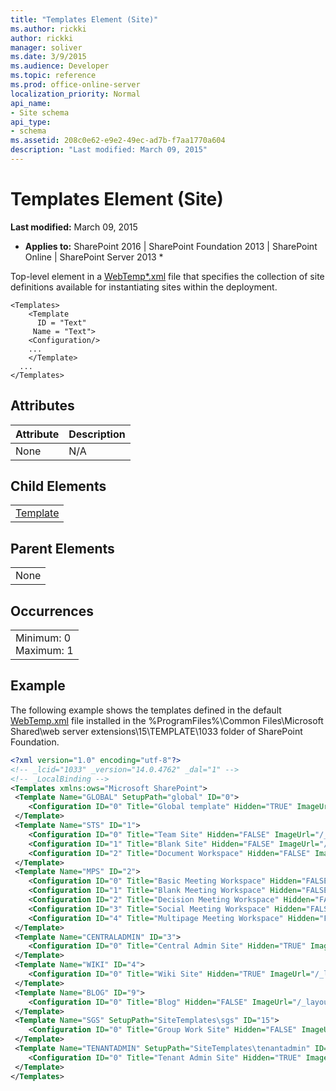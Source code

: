```yaml
---
title: "Templates Element (Site)"
ms.author: rickki
author: rickki
manager: soliver
ms.date: 3/9/2015
ms.audience: Developer
ms.topic: reference
ms.prod: office-online-server
localization_priority: Normal
api_name:
- Site schema
api_type:
- schema
ms.assetid: 208c0e62-e9e2-49ec-ad7b-f7aa1770a604
description: "Last modified: March 09, 2015"
---
```


# Templates Element (Site)

 **Last modified:** March 09, 2015 
  
 * **Applies to:** SharePoint 2016 | SharePoint Foundation 2013 | SharePoint Online | SharePoint Server 2013 * 
  
Top-level element in a [WebTemp\*.xml](http://msdn.microsoft.com/library/199bbb65-d12f-475d-b157-31a1bffe84c8%28Office.15%29.aspx) file that specifies the collection of site definitions available for instantiating sites within the deployment. 
  
```
<Templates>
    <Template
      ID = "Text"
     Name = "Text">
    <Configuration/>
    ...
    </Template>
  ...
</Templates>
```

## Attributes

|**Attribute**|**Description**|
|:-----|:-----|
|None  <br/> |N/A  <br/> |
   
## Child Elements

||
|:-----|
|[Template](template-element-site.md)|
   
## Parent Elements

||
|:-----|
|None |
   
## Occurrences

||
|:-----|
|Minimum: 0  <br/> Maximum: 1  <br/> |
   
## Example

The following example shows the templates defined in the default [WebTemp.xml](http://msdn.microsoft.com/library/199bbb65-d12f-475d-b157-31a1bffe84c8%28Office.15%29.aspx) file installed in the %ProgramFiles%\Common Files\Microsoft Shared\web server extensions\15\TEMPLATE\1033 folder of SharePoint Foundation. 
  
```XML
<?xml version="1.0" encoding="utf-8"?>
<!-- _lcid="1033" _version="14.0.4762" _dal="1" -->
<!-- _LocalBinding -->
<Templates xmlns:ows="Microsoft SharePoint">
 <Template Name="GLOBAL" SetupPath="global" ID="0">
    <Configuration ID="0" Title="Global template" Hidden="TRUE" ImageUrl="" Description="This template is used for initializing a new site." >   </Configuration>
 </Template>
 <Template Name="STS" ID="1">
    <Configuration ID="0" Title="Team Site" Hidden="FALSE" ImageUrl="/_layouts/images/stts.png" Description="A site for teams to quickly organize, author, and share information. It provides a document library, and lists for managing announcements, calendar items, tasks, and discussions." DisplayCategory="Collaboration" >    </Configuration>
    <Configuration ID="1" Title="Blank Site" Hidden="FALSE" ImageUrl="/_layouts/images/stbs.png" Description="A blank site for you to customize based on your requirements." DisplayCategory="Collaboration" AllowGlobalFeatureAssociations="False" >    </Configuration>
    <Configuration ID="2" Title="Document Workspace" Hidden="FALSE" ImageUrl="/_layouts/images/stdw.png" Description="A site for colleagues to work together on a document. It provides a document library for storing the primary document and supporting files, a tasks list for assigning to-do items, and a links list for resources related to the document." DisplayCategory="Collaboration" >    </Configuration>
 </Template>
 <Template Name="MPS" ID="2">
    <Configuration ID="0" Title="Basic Meeting Workspace" Hidden="FALSE" ImageUrl="/_layouts/images/stmw.png" Description="A site to plan, organize, and capture the results of a meeting. It provides lists for managing the agenda, meeting attendees, and documents." DisplayCategory="Meetings" SupportsMultilingualUI="FALSE" >    </Configuration>
    <Configuration ID="1" Title="Blank Meeting Workspace" Hidden="FALSE" ImageUrl="/_layouts/images/stbm.png" Description="A blank meeting site for you to customize based on your requirements." DisplayCategory="Meetings" SupportsMultilingualUI="FALSE" >    </Configuration>
    <Configuration ID="2" Title="Decision Meeting Workspace" Hidden="FALSE" ImageUrl="/_layouts/images/stdm.png" Description="A site for meetings that track status or make decisions. It provides lists for creating tasks, storing documents, and recording decisions." DisplayCategory="Meetings" SupportsMultilingualUI="FALSE" >    </Configuration>
    <Configuration ID="3" Title="Social Meeting Workspace" Hidden="FALSE" ImageUrl="/_layouts/images/stsm.png" Description="A site to plan social occasions. It provides lists for tracking attendees, providing directions, and storing pictures of the event." DisplayCategory="Meetings" SupportsMultilingualUI="FALSE" >    </Configuration>
    <Configuration ID="4" Title="Multipage Meeting Workspace" Hidden="FALSE" ImageUrl="/_layouts/images/stmm.png" Description="A site to plan, organize, and capture the results of a meeting. It provides lists for managing the agenda and meeting attendees in addition to two blank pages for you to customize based on your requirements." DisplayCategory="Meetings" SupportsMultilingualUI="FALSE" >    </Configuration>
 </Template>
 <Template Name="CENTRALADMIN" ID="3">
    <Configuration ID="0" Title="Central Admin Site" Hidden="TRUE" ImageUrl="" Description="A site for central administration. It provides Web pages and links for application and operations management." >   </Configuration>
 </Template>
 <Template Name="WIKI" ID="4">
    <Configuration ID="0" Title="Wiki Site" Hidden="TRUE" ImageUrl="/_layouts/images/wikiprev.png" Description="A site for a community to brainstorm and share ideas. It provides Web pages that can be quickly edited to record information and then linked together through keywords" DisplayCategory="Collaboration" >    </Configuration>
 </Template>
 <Template Name="BLOG" ID="9">
    <Configuration ID="0" Title="Blog" Hidden="FALSE" ImageUrl="/_layouts/images/stbg.png" Description="A site for a person or team to post ideas, observations, and expertise that site visitors can comment on." DisplayCategory="Collaboration" SupportsMultilingualUI="FALSE" >    </Configuration>
 </Template>
 <Template Name="SGS" SetupPath="SiteTemplates\sgs" ID="15">
    <Configuration ID="0" Title="Group Work Site" Hidden="FALSE" ImageUrl="/_layouts/images/stgb.png" Description="This template provides a groupware solution that enables teams to create, organize, and share information quickly and easily. It includes Group Calendar, Circulation, Phone-Call Memo, the Document Library and the other basic lists." DisplayCategory="Collaboration" >    </Configuration>
 </Template>
 <Template Name="TENANTADMIN" SetupPath="SiteTemplates\tenantadmin" ID="16">
    <Configuration ID="0" Title="Tenant Admin Site" Hidden="TRUE" ImageUrl="" Description="A site for tenant administration. It provides Web pages and links for self-serve administration." >   </Configuration>
 </Template>
</Templates>
```


